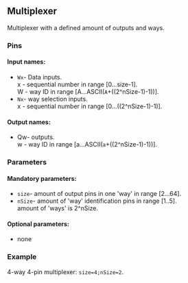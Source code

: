 ## Multiplexer

Multiplexer with a defined amount of outputs and ways.

### Pins

#### Input names:

- `Wx`- Data inputs.  
  x - sequential number in range [0…size-1].  
  W - way ID in range [A…ASCII(`A`+((2^nSize-1)-1))].
- `Nx`- way selection inputs.  
  x - sequential number in range [0…((2^nSize-1)-1)].

#### Output names:

- Qw- outputs.  
  w - way ID in range [a…ASCII(`a`+((2^nSize-1)-1))].

### Parameters

#### Mandatory parameters:

- `size`- amount of output pins in one 'way' in range [2…64].
- `nSize`- amount of 'way' identification pins in range [1..5].   
  amount of 'ways' is 2^nSize.

#### Optional parameters:

- none

### Example

4-way 4-pin multiplexer: `size=4;nSize=2`.
